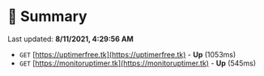 # 📖 Summary
Last updated: **8/11/2021, 4:29:56 AM**

- `GET` [https://uptimerfree.tk](https://uptimerfree.tk) - **Up** (1053ms)
- `GET` [https://monitoruptimer.tk](https://monitoruptimer.tk) - **Up** (545ms)
